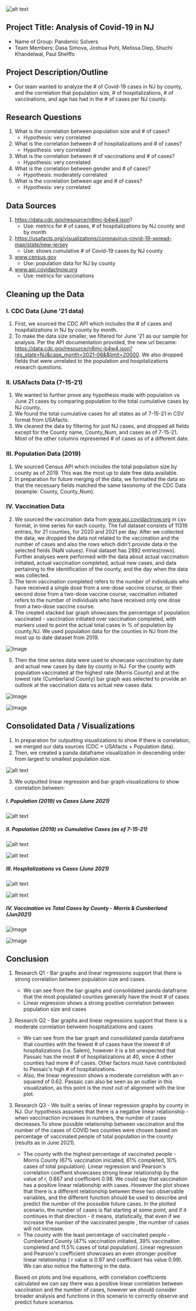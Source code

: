 ![alt text](https://github.com/melissadiep94/covid19-project/blob/main/Images/Covid_image2.png?raw=true)

## Project Title: Analysis of Covid-19 in NJ
* Name of Group: Pandemic Solvers
* Team Members: Dasa Simova, Joshua Pohl, Melissa Diep, Shuchi Khandelwal, Paul Shelffo

## Project Description/Outline
* Our team wanted to analyze the # of Covid-19 cases in NJ by county, and the correlation that population size, # of hospitalizations, # of vaccinations, and age has had in the # of cases per NJ county.

## Research Questions
1. What is the correlation between population size and # of cases?
    - Hypothesis: very correlated
2. What is the correlation between # of hospitalizations and # of cases?
    - Hypothesis: very correlated
3. What is the correlation between # of vaccinations and # of cases?
    - Hypothesis: very correlated
4. What is the correlation between gender and # of cases?
    - Hypothesis: moderately correlated
6. What is the correlation between age and # of cases?
    - Hypothesis: very correlated

## Data Sources
1.  https://data.cdc.gov/resource/n8mc-b4w4.json?
    - Use: metrics for # of cases, # of hospitalizations by NJ county and by month 
2.  https://usafacts.org/visualizations/coronavirus-covid-19-spread-map/state/new-jersey
    - Use: shows cumulative # of Covid-19 cases by NJ county
4.  www.census.gov
    - Use: population data for NJ by county      
5. www.api.covidactnow.org
    - Use: metrics for vaccinations 


## Cleaning up the Data
### I. CDC Data (June '21 data)
1. First, we sourced the CDC API which includes the # of cases and hospitalizations in NJ by county by month.
2. To make the data size smaller, we filtered for June '21 as our sample for analysis. Per the API documentation provided, the new url became: https://data.cdc.gov/resource/n8mc-b4w4.json?res_state=NJ&case_month=2021-06&$limit=20000. We also dropped fields that were unrelated to the population and hospitalizations research questions.


### II. USAfacts Data (7-15-21)
1. We wanted to further prove any hypothesis made with population vs June 21 cases by comparing population to the total cumulative cases by NJ county. 
2. We found the total cumulative cases for all states as of 7-15-21 in CSV format from USAfacts.
3. We cleaned the data by filtering for just NJ cases, and dropped all fields except for the County name, County_Num, and cases as of 7-15-21. Most of the other columns represented # of cases as of a different date.

### III. Population Data (2019)
1. We sourced Census API which includes the total population size by county as of 2019. This was the most up to date free data available.
2. In preparation for future merging of the data, we formatted the data so that the necessary fields matched the same taxonomy of the CDC Data (example: County, County_Num).


### IV. Vaccination Data 
2. We sourced the vaccination data from www.api.covidactnow.org in csv format, in time series for each county. The full dataset consists of 11319 entries, for 21 counties, for 2020 and 2021 per day. After we collected the data, we dropped the data not related to the vaccination and the number of cases and also the rows which didn't provide data in the selected fields (NaN values). Final dataset has 2892 entries(rows). Further analyses were performed with the data about actual vaccination initiated, actual vaccination completed, actual new cases, and data pertaining to the identification of the county, and the day when the data was collected. 
3.  The term vaccination completed refers to the number of individuals who have received a single dose from a one-dose vaccine course,  or their second dose from a two-dose vaccine course; vaccination initiated refers to the number of individuals who have received only one dose from a two-dose vaccine course.
4. The created stacked bar graph showcases the  percentage of population vaccinated -  vaccination initiated over vaccination completed, with markers used to point the actual total cases in % of population by county,NJ. We used population data for the counties in NJ from the most up to date dataset from 2019. 

![Image](Images/Vaccination_counties_NJ_Jun2021.png) 

5. Then the time series data were used to showcase vaccination by date and  actual new cases by date by county in NJ. For the county with population vaccinated at the highest rate (Morris County) and at the lowest rate (Cumberland County) bar graph was selected to provide an outlook at the vaccination data vs actual new cases data.

![Image](Images/Vaccinaction_Morris.png)

![Image](Images/Vaccinaction_Cumberland.png)


## Consolidated Data / Visualizations
1. In preparation for outputting visualizations to show if there is correlation, we merged our data sources (CDC + USAfacts + Population data).
2. Then, we created a panda dataframe visualization in descending order from largest to smallest population size.

![alt text](https://github.com/melissadiep94/covid19-project/blob/main/Images/Consolidated_df.PNG?raw=true)

3. We outputted linear regression and bar graph visualizations to show correlation between:

  ##### I. Population (2019) vs Cases (June 2021)

![alt text](https://github.com/melissadiep94/covid19-project/blob/main/Images/LinRegression_population_vs_num_June21_cases.PNG?raw=true)

   ##### II. Population (2019) vs Cumulative Cases (as of 7-15-21)


![alt text](https://github.com/melissadiep94/covid19-project/blob/main/Images/Census_population_total_cases_USAfacts.PNG?raw=true)

![alt text](https://github.com/melissadiep94/covid19-project/blob/main/Images/LinRegression_population_vs_total%20YTD%20cases.PNG?raw=true)   
   
   ##### III. Hospitalizations vs Cases (June 2021)

![alt text](https://github.com/melissadiep94/covid19-project/blob/main/Images/CDC_hosp_and_num_cases_NJ_June%202021.png?raw=true)

![alt text](https://github.com/melissadiep94/covid19-project/blob/main/Images/LinRegression_hosp_vs_num_June21_casesv2.PNG?raw=true)


   #####  IV. Vaccination vs Total Cases by County - Morris & Cumberland (Jun2021)
    

![Image](Images/Linear_regr_Vaccinaction_Morris.png)

![Image](Images/Linear_regr_Vaccinaction_Cumberland.png)


## Conclusion
1. Research Q1 - Bar graphs and linear regressions support that there is strong correlation between population size and cases.
   * We can see from the bar graphs and consolidated panda dataframe that the most populated counties generally have the most # of cases
   * Linear regression shows a strong positive correlation between population size and cases
2. Research Q2 - Bar graphs and linear regressions support that there is a moderate correlation between hospitalizations and cases
   *  We can see from the bar graph and consolidated panda dataframe that counties with the fewest # of cases have the lowest # of hospitalizations (i.e. Salem), however it is a bit unexpected that Passaic has the most # of hospitalizations at 40, since 4 other counties had more # of cases. Other factors must have contributed to Passaic's high # of hospitalizations.
   *  Also, the linear regression shows a moderate correlation with an r-squared of 0.62. Passaic can also be seen as an outlier in this visualization, as this point is the most out of alignment with the line plot. 
3. Research Q3 - We built a series of linear regression graphs by county in NJ. Our hypothesis assumes that there is a negative linear relationship - when vaccinaction increases in numbers, the number of cases decreases.To show possible relationship between vaccination and the number of the cases of COVID two counties were chosen based on percentage of vaccinated people of total population in the county (results as in June 2021). 
    * The county with the highest percentage of vaccinated people - Morris County (67% vaccination iniciated, 61% completed, 10% cases of total population). Linear regression and Pearson's correlation coeffient showcases strong linear relationship by the value of r, 0.867 and coefficient 0.98. We could say that vaccination has a positive linear relationship with cases. However the plot shows that there is a different relationship between these two observable variables, and the different function should be used to describe and predict the number of the posssible future cases. In the plotted scenario, the number of cases is flat starting at some point, and if it continues in that direction - it means, statistically, that even if we increase the number of the vaccinated people , the number of cases will not increase. 
    * The county with the least percentage of vaccinated people - Cumberland County (47% vaccination initiated, 39% vaccination completed and 11.5% cases of total population). Linear regression and Pearson's coefficient showcases an even stronger positive linear relationship ( r value is 0.97 and coefficient has value 0.99).
    We can also notice the flattening in the data.

    Based on plots and line equations, with correlation coefficients calculated we can say there was a positive linear correlation between vaccination and the number of cases, however we should consider broader analysis and functions in this scenario to correctly observe and predict future scenarios. 